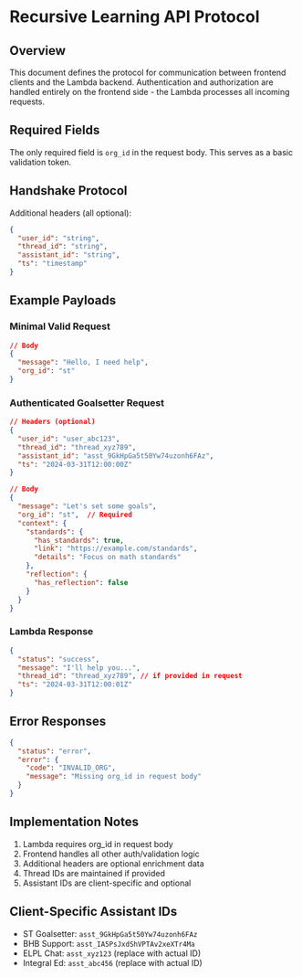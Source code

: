 # Recursive Learning API Protocol

## Overview
This document defines the protocol for communication between frontend clients and the Lambda backend. Authentication and authorization are handled entirely on the frontend side - the Lambda processes all incoming requests.

## Required Fields
The only required field is `org_id` in the request body. This serves as a basic validation token.

## Handshake Protocol
Additional headers (all optional):

```json
{
  "user_id": "string",
  "thread_id": "string",
  "assistant_id": "string",
  "ts": "timestamp"
}
```

## Example Payloads

### Minimal Valid Request
```json
// Body
{
  "message": "Hello, I need help",
  "org_id": "st"
}
```

### Authenticated Goalsetter Request
```json
// Headers (optional)
{
  "user_id": "user_abc123",
  "thread_id": "thread_xyz789",
  "assistant_id": "asst_9GkHpGa5t50Yw74uzonh6FAz",
  "ts": "2024-03-31T12:00:00Z"
}

// Body
{
  "message": "Let's set some goals",
  "org_id": "st",  // Required
  "context": {
    "standards": {
      "has_standards": true,
      "link": "https://example.com/standards",
      "details": "Focus on math standards"
    },
    "reflection": {
      "has_reflection": false
    }
  }
}
```

### Lambda Response
```json
{
  "status": "success",
  "message": "I'll help you...",
  "thread_id": "thread_xyz789", // if provided in request
  "ts": "2024-03-31T12:00:01Z"
}
```

## Error Responses
```json
{
  "status": "error",
  "error": {
    "code": "INVALID_ORG",
    "message": "Missing org_id in request body"
  }
}
```

## Implementation Notes
1. Lambda requires org_id in request body
2. Frontend handles all other auth/validation logic
3. Additional headers are optional enrichment data
4. Thread IDs are maintained if provided
5. Assistant IDs are client-specific and optional

## Client-Specific Assistant IDs
- ST Goalsetter: `asst_9GkHpGa5t50Yw74uzonh6FAz`
- BHB Support: `asst_IA5PsJxdShVPTAv2xeXTr4Ma`
- ELPL Chat: `asst_xyz123` (replace with actual ID)
- Integral Ed: `asst_abc456` (replace with actual ID) 